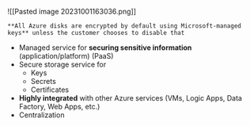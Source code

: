 
![[Pasted image 20231001163036.png]]

```ad-info
**All Azure disks are encrypted by default using Microsoft-managed keys** unless the customer chooses to disable that

```

- Managed service for **securing sensitive information** (application/platform) (PaaS)
- Secure storage service for
	- Keys
	- Secrets
	- Certificates
- **Highly integrated** with other Azure services (VMs, Logic Apps, Data Factory, Web Apps, etc.)
- Centralization